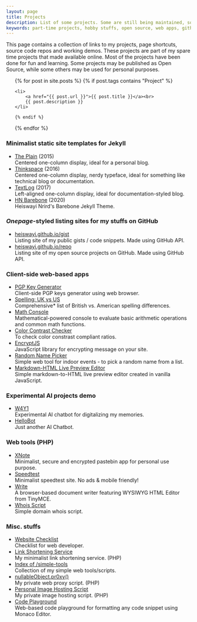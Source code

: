 ```yaml
---
layout: page
title: Projects
description: List of some projects. Some are still being maintained, some others are just made for fun and learning!
keywords: part-time projects, hobby stuffs, open source, web apps, github repo
---
```


This page contains a collection of links to my projects, page shortcuts, source code repos and working demos. These projects are part of my spare time projects that made available online. Most of the projects have been done for fun and learning. Some projects may be published as Open Source, while some others may be used for personal purposes.

<ul>
  {% for post in site.posts %}
    {% if post.tags contains "Project" %}

    <li>
        <a href="{{ post.url }}">{{ post.title }}</a><br>
        {{ post.description }}
    </li>

    {% endif %}
  {% endfor %}
</ul>

### Minimalist static site templates for Jekyll

<ul>
  <li>
    <a href="https://github.com/heiswayi/the-plain">The Plain</a> (2015)<br>
    Centered one-column display, ideal for a personal blog.
  </li>
  <li>
    <a href="https://github.com/heiswayi/thinkspace">Thinkspace</a> (2016)<br>
    Centered one-column display, nerdy typeface, ideal for something like technical blog or documentation.
  </li>
  <li>
    <a href="https://github.com/heiswayi/textlog">TextLog</a> (2017)<br>
    Left-aligned one-column display, ideal for documentation-styled blog.
  </li>
  <li>
    <a href="https://github.com/heiswayi/hn-barebone">HN Barebone</a> (2020)<br>
    Heiswayi Nrird's Barebone Jekyll Theme.
  </li>
</ul>

### _Onepage_-styled listing sites for my stuffs on GitHub

<ul>
  <li>
    <a href="https://heiswayi.github.io/gist/">heiswayi.github.io/gist</a><br>
    Listing site of my public gists / code snippets. Made using GitHub API.
  </li>
  <li>
    <a href="https://heiswayi.github.io/repo/">heiswayi.github.io/repo</a><br>
    Listing site of my open source projects on GitHub. Made using GitHub API.
  </li>
</ul>

### Client-side web-based apps

<ul>
  <li>
    <a href="http://heiswayi.github.io/pgp/">PGP Key Generator</a><br>
    Client-side PGP keys generator using web browser.
  </li>
  <li>
    <a href="http://heiswayi.github.io/spelling-uk-vs-us">Spelling: UK vs US</a><br>
    Comprehensive* list of British vs. American spelling differences.
  </li>
  <li>
    <a href="http://heiswayi.github.io/math-console/">Math Console</a><br>
    Mathematical-powered console to evaluate basic arithmetic operations and common math functions.
  </li>
  <li>
    <a href="http://heiswayi.github.io/color-contrast-checker">Color Contrast Checker</a><br>
    To check color constrast compliant ratios.
  </li>
  <li>
    <a href="http://heiswayi.github.io/encryptjs/">EncryptJS</a><br>
    JavaScript library for encrypting message on your site.
  </li>
  <li>
    <a href="http://heiswayi.github.io/random-name-picker/">Random Name Picker</a><br>
    Simple web tool for indoor events - to pick a random name from a list.
  </li>
  <li>
    <a href="http://heiswayi.github.io/markdown-editor">Markdown-HTML Live Preview Editor</a><br>
    Simple markdown-to-HTML live preview editor created in vanilla JavaScript.
  </li>
</ul>

### Experimental AI projects demo

<ul>
  <li>
    <a href="http://heiswayi.github.io/w4y1/">W4Y1</a><br>
    Experimental AI chatbot for digitalizing my memories.
  </li>
  <li>
    <a href="http://heiswayi.github.io/hellobot/">HelloBot</a><br>
    Just another AI Chatbot.
  </li>
</ul>

### Web tools (PHP)

<ul>
  <li>
    <a href="https://nullableobject.com/xnote">XNote</a><br>
    Minimalist, secure and encrypted pastebin app for personal use purpose.
  </li>
  <li>
    <a href="https://nullableobject.com/speedtest/">Speedtest</a><br>
    Minimalist speedtest site. No ads &amp; mobile friendly!
  </li>
  <li>
    <a href="https://nullableobject.com/write/">Write</a><br>
    A browser-based document writer featuring WYSIWYG HTML Editor from TinyMCE.
  </li>
  <li>
    <a href="https://nullableobject.com/whois/">Whois Script</a><br>
    Simple domain whois script.
  </li>
</ul>

### Misc. stuffs

<ul>
  <li>
    <a href="http://heiswayi.github.io/website-checklist">Website Checklist</a><br>
    Checklist for web developer.
  </li>
  <li>
    <a href="https://nullableobject.com/s/shorten">Link Shortening Service</a><br>
    My minimalist link shortening service. (PHP)
  </li>
  <li>
    <a href="https://heiswayi.github.io/simple-tools">Index of /simple-tools</a><br>
    Collection of my simple web tools/scripts.
  </li>
  <li>
    <a href="https://nullableobject.com/pr0xy/">nullableObject.pr0xy()</a><br>
    My private web proxy script. (PHP)
  </li>
  <li>
    <a href="https://nullableobject.com/imgh/">Personal Image Hosting Script</a><br>
    My private image hosting script. (PHP)
  </li>
  <li>
    <a href="https://heiswayi.github.io/code-playground">Code Playground</a><br>
    Web-based code playground for formatting any code snippet using Monaco Editor.
  </li>
</ul>